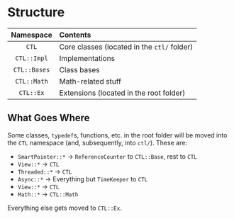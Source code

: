 # Structure
| Namespace | Contents |
|:---------:|:------|
| `CTL` | Core classes (located in the `ctl/` folder) |
| `CTL::Impl` | Implementations |
| `CTL::Bases` | Class bases |
| `CTL::Math` | Math-related stuff |
| `CTL::Ex` | Extensions (located in the root folder) |

## What Goes Where

Some classes, `typedef`s, functions, etc. in the root folder will be moved into the `CTL` namespace (and, subsequently, into `ctl/`). These are:

- `SmartPointer::*` -> `ReferenceCounter` to `CTL::Base`, rest to `CTL`
- `View::*` -> `CTL`
- `Threaded::*` -> `CTL`
- `Async::*` -> Everything but `TimeKeeper` to `CTL`
- `View::*` -> `CTL`
- `Math::*` -> `CTL::Math`

Everything else gets moved to `CTL::Ex`.

